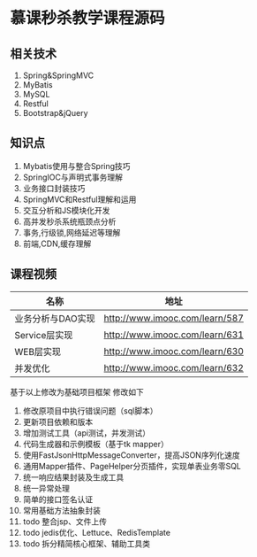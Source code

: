 # 慕课秒杀教学课程源码
## 相关技术
1. Spring&SpringMVC
2. MyBatis
2. MySQL
3. Restful
4. Bootstrap&jQuery

## 知识点
1. Mybatis使用与整合Spring技巧
2. SpringIOC与声明式事务理解
3. 业务接口封装技巧
4. SpringMVC和Restful理解和运用
5. 交互分析和JS模块化开发
6. 高并发秒杀系统瓶颈点分析
7. 事务,行级锁,网络延迟等理解
8. 前端,CDN,缓存理解

## 课程视频
名称              | 地址
------------      | ------------- 
业务分析与DAO实现 | http://www.imooc.com/learn/587
Service层实现     | http://www.imooc.com/learn/631
WEB层实现         | http://www.imooc.com/learn/630
并发优化          | http://www.imooc.com/learn/632

基于以上修改为基础项目框架
修改如下
1. 修改原项目中执行错误问题（sql脚本）
2. 更新项目依赖和版本
3. 增加测试工具（api测试，并发测试）
4. 代码生成器和示例模板（基于tk mapper）
5. 使用FastJsonHttpMessageConverter，提高JSON序列化速度
6. 通用Mapper插件、PageHelper分页插件，实现单表业务零SQL
7. 统一响应结果封装及生成工具
8. 统一异常处理
9. 简单的接口签名认证
10. 常用基础方法抽象封装
11. todo 整合jsp、文件上传
12. todo jedis优化、Lettuce、RedisTemplate
13. todo 拆分精简核心框架、辅助工具类
